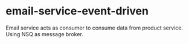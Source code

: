 # email-service-event-driven
Email service acts as consumer to consume data from product service. Using NSQ as message broker.
